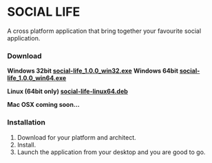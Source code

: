 # SOCIAL LIFE
A cross platform application that bring together your favourite social application.

### Download
**Windows 32bit [social-life_1.0.0_win32.exe]()**
**Windows 64bit [social-life_1.0.0_win64.exe]()**

**Linux (64bit only) [social-life-linux64.deb]()**

**Mac OSX coming soon...**

### Installation
1.  Download for your platform and architect.
2.  Install.
3.  Launch the application from your desktop and you are good to go.
 
